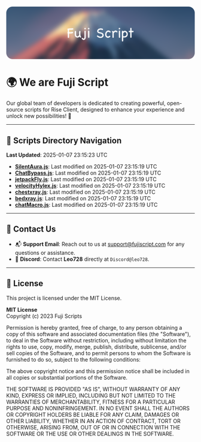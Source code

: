 ![Banner](.github/b.webp)

# 🌍 **We are Fuji Script**

Our global team of developers is dedicated to creating powerful, open-source scripts for Rise Client, designed to enhance your experience and unlock new possibilities! 🌟

---
<!-- SCRIPTS_NAVIGATION_START -->
## 📂 **Scripts Directory Navigation**

**Last Updated**: 2025-01-07 23:15:23 UTC

- **[SilentAura.js](scripts/SilentAura.js)**: Last modified on 2025-01-07 23:15:19 UTC
- **[ChatBypass.js](scripts/ChatBypass.js)**: Last modified on 2025-01-07 23:15:19 UTC
- **[jetpackFly.js](scripts/jetpackFly.js)**: Last modified on 2025-01-07 23:15:19 UTC
- **[velocityHylex.js](scripts/velocityHylex.js)**: Last modified on 2025-01-07 23:15:19 UTC
- **[chestxray.js](scripts/chestxray.js)**: Last modified on 2025-01-07 23:15:19 UTC
- **[bedxray.js](scripts/bedxray.js)**: Last modified on 2025-01-07 23:15:19 UTC
- **[chatMacro.js](scripts/chatMacro.js)**: Last modified on 2025-01-07 23:15:19 UTC

<!-- SCRIPTS_NAVIGATION_END -->

---

## 💬 **Contact Us**  
- 📬 **Support Email**: Reach out to us at [support@fujiscript.com](mailto:support@fujiscript.com) for any questions or assistance.  
- 💬 **Discord**: Contact **Leo728** directly at `Discord@leo728`.

---

## 📜 **License**

This project is licensed under the MIT License.  

**MIT License**  
Copyright (c) 2023 Fuji Scripts  

Permission is hereby granted, free of charge, to any person obtaining a copy of this software and associated documentation files (the "Software"), to deal in the Software without restriction, including without limitation the rights to use, copy, modify, merge, publish, distribute, sublicense, and/or sell copies of the Software, and to permit persons to whom the Software is furnished to do so, subject to the following conditions:  

The above copyright notice and this permission notice shall be included in all copies or substantial portions of the Software.  

THE SOFTWARE IS PROVIDED "AS IS", WITHOUT WARRANTY OF ANY KIND, EXPRESS OR IMPLIED, INCLUDING BUT NOT LIMITED TO THE WARRANTIES OF MERCHANTABILITY, FITNESS FOR A PARTICULAR PURPOSE AND NONINFRINGEMENT. IN NO EVENT SHALL THE AUTHORS OR COPYRIGHT HOLDERS BE LIABLE FOR ANY CLAIM, DAMAGES OR OTHER LIABILITY, WHETHER IN AN ACTION OF CONTRACT, TORT OR OTHERWISE, ARISING FROM, OUT OF OR IN CONNECTION WITH THE SOFTWARE OR THE USE OR OTHER DEALINGS IN THE SOFTWARE.  
